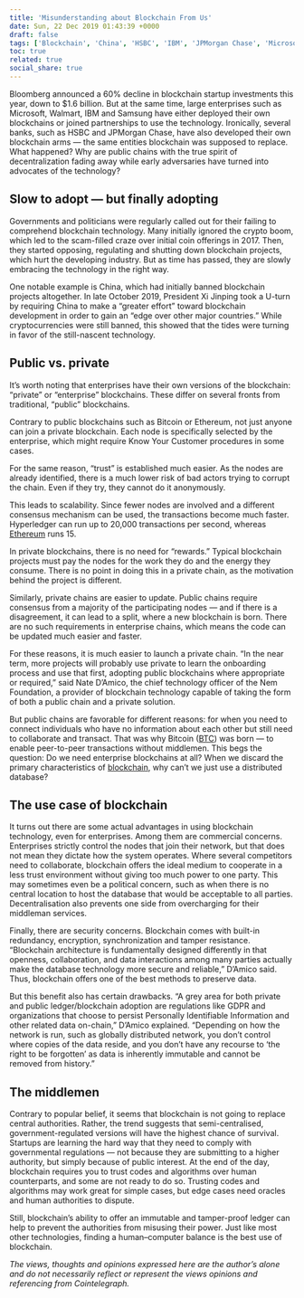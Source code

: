 ```yaml
---
title: 'Misunderstanding about Blockchain From Us'
date: Sun, 22 Dec 2019 01:43:39 +0000
draft: false
tags: ['Blockchain', 'China', 'HSBC', 'IBM', 'JPMorgan Chase', 'Microsoft', 'Research', 'Security', 'Technology', 'Transactions', 'Walmart']
toc: true
related: true
social_share: true
---
```


Bloomberg announced a 60% decline in blockchain startup investments this year, down to $1.6 billion. But at the same time, large enterprises such as Microsoft, Walmart, IBM and Samsung have either deployed their own blockchains or joined partnerships to use the technology. Ironically, several banks, such as HSBC and JPMorgan Chase, have also developed their own blockchain arms — the same entities blockchain was supposed to replace. What happened? Why are public chains with the true spirit of decentralization fading away while early adversaries have turned into advocates of the technology?

Slow to adopt — but finally adopting
------------------------------------

Governments and politicians were regularly called out for their failing to comprehend blockchain technology. Many initially ignored the crypto boom, which led to the scam-filled craze over initial coin offerings in 2017. Then, they started opposing, regulating and shutting down blockchain projects, which hurt the developing industry. But as time has passed, they are slowly embracing the technology in the right way.

One notable example is China, which had initially banned blockchain projects altogether. In late October 2019, President Xi Jinping took a U-turn by requiring China to make a “greater effort” toward blockchain development in order to gain an “edge over other major countries.” While cryptocurrencies were still banned, this showed that the tides were turning in favor of the still-nascent technology.

Public vs. private
------------------

It’s worth noting that enterprises have their own versions of the blockchain: “private” or “enterprise” blockchains. These differ on several fronts from traditional, “public” blockchains.

Contrary to public blockchains such as Bitcoin or Ethereum, not just anyone can join a private blockchain. Each node is specifically selected by the enterprise, which might require Know Your Customer procedures in some cases.

For the same reason, “trust” is established much easier. As the nodes are already identified, there is a much lower risk of bad actors trying to corrupt the chain. Even if they try, they cannot do it anonymously.

This leads to scalability. Since fewer nodes are involved and a different consensus mechanism can be used, the transactions become much faster. Hyperledger can run up to 20,000 transactions per second, whereas [Ethereum](/tags/ethereum) runs 15.

In private blockchains, there is no need for “rewards.” Typical blockchain projects must pay the nodes for the work they do and the energy they consume. There is no point in doing this in a private chain, as the motivation behind the project is different.

Similarly, private chains are easier to update. Public chains require consensus from a majority of the participating nodes — and if there is a disagreement, it can lead to a split, where a new blockchain is born. There are no such requirements in enterprise chains, which means the code can be updated much easier and faster.

For these reasons, it is much easier to launch a private chain. “In the near term, more projects will probably use private to learn the onboarding process and use that first, adopting public blockchains where appropriate or required,” said Nate D’Amico, the chief technology officer of the Nem Foundation, a provider of blockchain technology capable of taking the form of both a public chain and a private solution.

But public chains are favorable for different reasons: for when you need to connect individuals who have no information about each other but still need to collaborate and transact. That was why Bitcoin ([BTC](/tags/btc)) was born — to enable peer-to-peer transactions without middlemen. This begs the question: Do we need enterprise blockchains at all? When we discard the primary characteristics of [blockchain](/tags/blockchain), why can’t we just use a distributed database?

The use case of blockchain
--------------------------

It turns out there are some actual advantages in using blockchain technology, even for enterprises. Among them are commercial concerns. Enterprises strictly control the nodes that join their network, but that does not mean they dictate how the system operates. Where several competitors need to collaborate, blockchain offers the ideal medium to cooperate in a less trust environment without giving too much power to one party. This may sometimes even be a political concern, such as when there is no central location to host the database that would be acceptable to all parties. Decentralisation also prevents one side from overcharging for their middleman services.

Finally, there are security concerns. Blockchain comes with built-in redundancy, encryption, synchronization and tamper resistance. “Blockchain architecture is fundamentally designed differently in that openness, collaboration, and data interactions among many parties actually make the database technology more secure and reliable,” D’Amico said. Thus, blockchain offers one of the best methods to preserve data.

But this benefit also has certain drawbacks. “A grey area for both private and public ledger/blockchain adoption are regulations like GDPR and organizations that choose to persist Personally Identifiable Information and other related data on-chain,” D’Amico explained. “Depending on how the network is run, such as globally distributed network, you don’t control where copies of the data reside, and you don’t have any recourse to ‘the right to be forgotten’ as data is inherently immutable and cannot be removed from history.”

The middlemen
-------------

Contrary to popular belief, it seems that blockchain is not going to replace central authorities. Rather, the trend suggests that semi-centralised, government-regulated versions will have the highest chance of survival. Startups are learning the hard way that they need to comply with governmental regulations — not because they are submitting to a higher authority, but simply because of public interest. At the end of the day, blockchain requires you to trust codes and algorithms over human counterparts, and some are not ready to do so. Trusting codes and algorithms may work great for simple cases, but edge cases need oracles and human authorities to dispute.

Still, blockchain’s ability to offer an immutable and tamper-proof ledger can help to prevent the authorities from misusing their power. Just like most other technologies, finding a human–computer balance is the best use of blockchain.

_The views, thoughts and opinions expressed here are the author’s alone and do not necessarily reflect or represent the views opinions and referencing from Cointelegraph._